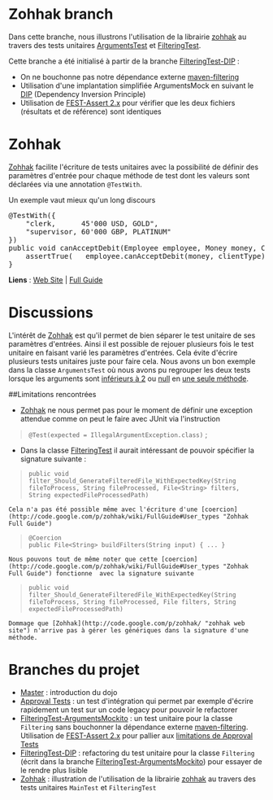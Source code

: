 Zohhak branch
=============
Dans cette branche, nous illustrons l'utilisation de la librairie [zohhak](http://code.google.com/p/zohhak/ "zohhak web site") au travers des tests unitaires [ArgumentsTest](https://github.com/sanlaville/Dojo69-Filtering/blob/zohhak/src/test/java/org/cara/dojo/dojo69/ArgumentsTest.java) et [FilteringTest](https://github.com/sanlaville/Dojo69-Filtering/blob/zohhak/src/test/java/org/cara/dojo/dojo69/FilteringTest.java). 

Cette branche a été initialisé à partir de la branche [FilteringTest-DIP](https://github.com/sanlaville/Dojo69-Filtering/tree/FilteringTest-DIP "FilteringTest-DIP branch") :

- On ne bouchonne pas notre dépendance externe [maven-filtering](http://maven.apache.org/shared/maven-filtering/ "Maven Filtering Web Site")
-  Utilisation d'une implantation simplifiée ArgumentsMock en suivant le [DIP](http://www.objectmentor.com/resources/articles/dip.pdf "Dependency Inversion Principle article") (Dependency Inversion Principle)
- Utilisation de [FEST-Assert 2.x](https://github.com/alexruiz/fest-assert-2.x "Fest-Assert 2.x Github Repository") pour vérifier que les deux fichiers (résultats et de référence) sont identiques

# Zohhak
[Zohhak](http://code.google.com/p/zohhak/ "zohhak web site") facilite l'écriture de tests unitaires avec la possibilité de définir des paramètres d'entrée pour chaque méthode de test dont les valeurs sont déclarées via une annotation `@TestWith`.

Un exemple vaut mieux qu'un long discours
<pre>
@TestWith({
    "clerk,      45'000 USD, GOLD",
    "supervisor, 60'000 GBP, PLATINUM"
})
public void canAcceptDebit(Employee employee, Money money, ClientType clientType) {
    assertTrue(   employee.canAcceptDebit(money, clientType)   );
}
</pre>

**Liens** : [Web Site](http://code.google.com/p/zohhak/ "Zohhak Web Site") | [Full Guide](http://code.google.com/p/zohhak/wiki/FullGuide "Zohhak full guide")

# Discussions
L'intérêt de [Zohhak](http://code.google.com/p/zohhak/ "zohhak web site") est qu'il permet de bien séparer le test unitaire de ses paramètres d'entrées. Ainsi il est possible de rejouer plusieurs fois le test unitaire en faisant varié les paramètres d'entrées. Cela évite d'écrire plusieurs tests unitaires juste pour faire cela. Nous avons un bon exemple dans la classe `ArgumentsTest` où nous avons pu regrouper les deux tests lorsque les arguments sont [inférieurs à 2](https://github.com/sanlaville/Dojo69-Filtering/blob/ApprovalTests/src/test/java/org/cara/dojo/dojo69/ArgumentsTest.java#L10-22) ou [null](https://github.com/sanlaville/Dojo69-Filtering/blob/ApprovalTests/src/test/java/org/cara/dojo/dojo69/ArgumentsTest.java#L24-35) en [une seule méthode](https://github.com/sanlaville/Dojo69-Filtering/blob/zohhak/src/test/java/org/cara/dojo/dojo69/ArgumentsTest.java#L14-31).

##Limitations rencontrées

- [Zohhak](http://code.google.com/p/zohhak/ "zohhak web site") ne nous permet pas pour le moment de définir une exception attendue comme on peut le faire avec JUnit via l'instruction
> `@Test(expected = IllegalArgumentException.class)` ;

- Dans la classe [FilteringTest](https://github.com/sanlaville/Dojo69-Filtering/blob/zohhak/src/test/java/org/cara/dojo/dojo69/FilteringTest.java) il aurait intéressant de pouvoir spécifier la signature suivante : 
> `public void filter_Should_GenerateFilteredFile_WithExpectedKey(String fileToProcess, String fileProcessed, File<String> filters, String expectedFileProcessedPath)`

	Cela n'a pas été possible même avec l'écriture d'une [coercion](http://code.google.com/p/zohhak/wiki/FullGuide#User_types "Zohhak Full Guide")
>	  @Coercion
>	  public File<String> buildFilters(String input) { ... }

	Nous pouvons tout de même noter que cette [coercion](http://code.google.com/p/zohhak/wiki/FullGuide#User_types "Zohhak Full Guide") fonctionne  avec la signature suivante
> `public void filter_Should_GenerateFilteredFile_WithExpectedKey(String fileToProcess, String fileProcessed, File filters, String expectedFileProcessedPath)`

	Dommage que [Zohhak](http://code.google.com/p/zohhak/ "zohhak web site") n'arrive pas à gérer les génériques dans la signature d'une méthode.


# Branches du projet

- [Master](https://github.com/sanlaville/Dojo69-Filtering "master branch") : introduction du dojo 
- [Approval Tests](https://github.com/sanlaville/Dojo69-Filtering/tree/ApprovalTests "Approval Tests branch") : un test d'intégration qui permet par exemple d'écrire rapidement un test sur un code legacy pour pouvoir le refactorer
- [FilteringTest-ArgumentsMockito](https://github.com/sanlaville/Dojo69-Filtering/tree/FilteringTest-ArgumentsMockito "FilteringTest-ArgumentsMockito branch") : un test unitaire pour la classe `Filtering` sans bouchonner la dépendance externe [maven-filtering](http://maven.apache.org/shared/maven-filtering/ "Maven Filtering Web Site"). Utilisation de [FEST-Assert 2.x](https://github.com/alexruiz/fest-assert-2.x "Fest-Assert 2.x Github Repository") pour pallier aux [limitations de Approval Tests](https://github.com/sanlaville/Dojo69-Filtering/tree/ApprovalTests "Limitations de Approval Tests")
- [FilteringTest-DIP](https://github.com/sanlaville/Dojo69-Filtering/tree/FilteringTest-DIP "FilteringTest-DIP branch") : refactoring du test unitaire pour la classe `Filtering` (écrit dans la branche [FilteringTest-ArgumentsMockito](https://github.com/sanlaville/Dojo69-Filtering/tree/FilteringTest-ArgumentsMockito "FilteringTest-ArgumentsMockito branch")) pour essayer de le rendre plus lisible
- [Zohhak](https://github.com/sanlaville/Dojo69-Filtering/tree/zohhak "zohhak branch") : illustration de l'utilisation de la librairie [zohhak](http://code.google.com/p/zohhak/ "zohhak web site") au travers des tests unitaires `MainTest` et `FilteringTest`
